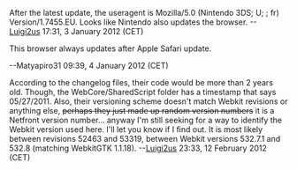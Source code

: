 After the latest update, the useragent is Mozilla/5.0 (Nintendo 3DS; U;
; fr) Version/1.7455.EU. Looks like Nintendo also updates the browser.
--[Luigi2us](User:Luigi2us "wikilink") 17:31, 3 January 2012 (CET)

This browser always updates after Apple Safari update.

--Matyapiro31 09:39, 4 January 2012 (CET)

According to the changelog files, their code would be more than 2 years
old. Though, the WebCore/SharedScript folder has a timestamp that says
05/27/2011. Also, their versioning scheme doesn't match Webkit revisions
or anything else, ~~perhaps they just made up random version numbers~~
it is a Netfront version number... anyway I'm still seeking for a way to
identify the Webkit version used here. I'll let you know if I find out.
It is most likely between revisions 52463 and 53319, between Webkit
versions 532.7.1 and 532.8 (matching WebkitGTK 1.1.18).
--[Luigi2us](User:Luigi2us "wikilink") 23:33, 12 February 2012 (CET)